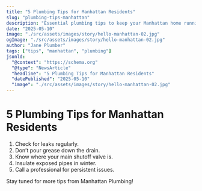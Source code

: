 ```yaml
---
title: "5 Plumbing Tips for Manhattan Residents"
slug: "plumbing-tips-manhattan"
description: "Essential plumbing tips to keep your Manhattan home running smoothly."
date: "2025-05-10"
image: "./src/assets/images/story/hello-manhattan-02.jpg"
ogImage: "./src/assets/images/story/hello-manhattan-02.jpg"
author: "Jane Plumber"
tags: ["tips", "manhattan", "plumbing"]
jsonld:
  "@context": "https://schema.org"
  "@type": "NewsArticle"
  "headline": "5 Plumbing Tips for Manhattan Residents"
  "datePublished": "2025-05-10"
  "image": "./src/assets/images/story/hello-manhattan-02.jpg"
---
```


# 5 Plumbing Tips for Manhattan Residents

1. Check for leaks regularly.
2. Don’t pour grease down the drain.
3. Know where your main shutoff valve is.
4. Insulate exposed pipes in winter.
5. Call a professional for persistent issues.

Stay tuned for more tips from Manhattan Plumbing!
